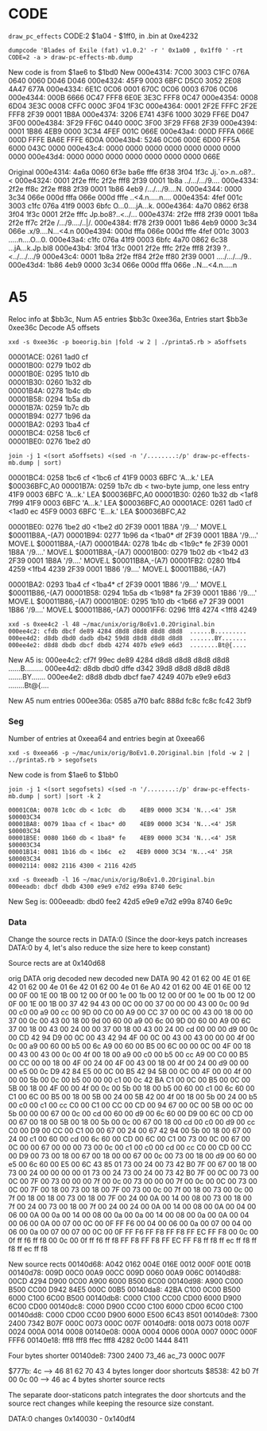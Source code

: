 # CODE

`draw_pc_effects` CODE:2 $1a04 - $1ff0, in .bin at 0xe4232

```
dumpcode 'Blades of Exile (fat) v1.0.2' -r ' 0x1a00 , 0x1ff0 ' -rt  CODE=2 -a > draw-pc-effects-mb.dump
```
New code is from $1ae6 to $1bd0
New
000e4314: 7C00 3003 C1FC 076A 0640 0060 D046 D046 
000e4324: 45F9 0003 6BFC D5C0 3052 2E08 4A47 677A 
000e4334: 6E1C 0C06 0001 670C 0C06 0003 6706 0C06 
000e4344: 000B 6666 0C47 FFF8 6E0E 3E3C FFF8 0C47 
000e4354: 0008 6D04 3E3C 0008 CFFC 000C 3F04 1F3C 
000e4364: 0001 2F2E FFFC 2F2E FFF8 2F39 0001 1B8A 
000e4374: 3206 E741 43F6 1000 3029 FF6E D047 3F00 
000e4384: 3F29 FF6C 0440 000C 3F00 3F29 FF68 2F39 
000e4394: 0001 1B86 4EB9 0000 3C34 4FEF 001C 066E 
000e43a4: 000D FFFA 066E 000D FFFE BA6E FFFE 6D0A 
000e43b4: 5246 0C06 000E 6D00 FF5A 6000 043C 0000 
000e43c4: 0000 0000 0000 0000 0000 0000 0000 0000
000e43d4: 0000 0000 0000 0000 0000 0000 0000 066E

Original
000e4314: 4a6a 0060 6f3e ba6e fffe 6f38 3f04 1f3c  Jj.`o>.n..o8?..<
000e4324: 0001 2f2e fffc 2f2e fff8 2f39 0001 1b8a  ../.../.../9....
000e4334: 2f2e ff8c 2f2e ff88 2f39 0001 1b86 4eb9  /.../.../9....N.
000e4344: 0000 3c34 066e 000d fffa 066e 000d fffe  ..<4.n.....n....
000e4354: 4fef 001c 3003 c1fc 076a 41f9 0003 6bfc  O...0....jA...k.
000e4364: 4a70 0862 6f38 3f04 1f3c 0001 2f2e fffc  Jp.bo8?..<../...
000e4374: 2f2e fff8 2f39 0001 1b8a 2f2e ff7c 2f2e  /.../9..../..|/.
000e4384: ff78 2f39 0001 1b86 4eb9 0000 3c34 066e  .x/9....N...<4.n
000e4394: 000d fffa 066e 000d fffe 4fef 001c 3003  .....n....O...0.
000e43a4: c1fc 076a 41f9 0003 6bfc 4a70 0862 6c38  ...jA...k.Jp.bl8
000e43b4: 3f04 1f3c 0001 2f2e fffc 2f2e fff8 2f39  ?..<../.../.../9
000e43c4: 0001 1b8a 2f2e ff84 2f2e ff80 2f39 0001  ..../.../.../9..
000e43d4: 1b86 4eb9 0000 3c34 066e 000d fffa 066e  ..N...<4.n.....n


# A5
Reloc info at $bb3c, Num A5 entries $bb3c 0xee36a, Entries start $bb3e 0xee36c
Decode A5 offsets
```
xxd -s 0xee36c -p boeorig.bin |fold -w 2 | ./printa5.rb > a5offsets
```

00001ACE: 0261 1ad0 cf  
00001B00: 0279 1b02 db  
00001B0E: 0295 1b10 db  
00001B30: 0260 1b32 db  
00001B4A: 0278 1b4c db  
00001B58: 0294 1b5a db  
00001B7A: 0259 1b7c db  
00001B94: 0277 1b96 da  
00001BA2: 0293 1ba4 cf  
00001BC4: 0258 1bc6 cf  
00001BE0: 0276 1be2 d0  

```
join -j 1 <(sort a5offsets) <(sed -n '/........:/p' draw-pc-effects-mb.dump | sort)
```
00001BC4: 0258 1bc6 cf <1bc6 cf     41F9 0003 6BFC 'A...k.' LEA $00036BFC,A0 
00001B7A: 0259 1b7c db <  two-byte jump, one less entry   41F9 0003 6BFC 'A...k.' LEA $00036BFC,A0 
00001B30: 0260 1b32 db <1af8 7f99   41F9 0003 6BFC 'A...k.' LEA $00036BFC,A0 
00001ACE: 0261 1ad0 cf <1ad0 ec     45F9 0003 6BFC 'E...k.' LEA $00036BFC,A2 

00001BE0: 0276 1be2 d0 <1be2  d0  2F39 0001 1B8A '/9....' MOVE.L $00011B8A,-(A7) 
00001B94: 0277 1b96 da <1ba0* df  2F39 0001 1B8A '/9....' MOVE.L $00011B8A,-(A7) 
00001B4A: 0278 1b4c db <1b9c* fe  2F39 0001 1B8A '/9....' MOVE.L $00011B8A,-(A7) 
00001B00: 0279 1b02 db <1b42  d3  2F39 0001 1B8A '/9....' MOVE.L $00011B8A,-(A7) 
00001FB2: 0280 1fb4 4259 <1fb4 4239   2F39 0001 1B86 '/9....' MOVE.L $00011B86,-(A7)

00001BA2: 0293 1ba4 cf <1ba4* cf  2F39 0001 1B86 '/9....' MOVE.L $00011B86,-(A7) 
00001B58: 0294 1b5a db <1b98* fa  2F39 0001 1B86 '/9....' MOVE.L $00011B86,-(A7) 
00001B0E: 0295 1b10 db <1b66  e7  2F39 0001 1B86 '/9....' MOVE.L $00011B86,-(A7) 
00001FF6: 0296 1ff8 4274 <1ff8 4249
```
xxd -s 0xee4c2 -l 48 ~/mac/unix/orig/BoEv1.0.2Original.bin
000ee4c2: cfdb dbcf de89 4284 d8d8 d8d8 d8d8 d8d8  ......B.........
000ee4d2: d8db dbd0 dadb db42 59d8 d8d8 d8d8 d8d8  .......BY.......
000ee4e2: d8d8 dbdb dbcf dbdb 4274 407b e9e9 e6d3  ........Bt@{....
```
New A5 is:
000ee4c2: cf7f 99ec de89 4284 d8d8 d8d8 d8d8 d8d8  ......B.........
000ee4d2: d8db dbd0 dffe d342 39d8 d8d8 d8d8 d8d8  .......BY.......
000ee4e2: d8d8 dbdb dbcf fae7 4249 407b e9e9 e6d3  ........Bt@{....

New A5 num entries
000ee36a: 0585 a7f0 bafc 888d fc8c fc8c fc42 3bf9

### Seg

Number of entries at 0xeea64 and entries begin at 0xeea66
```
xxd -s 0xeea66 -p ~/mac/unix/orig/BoEv1.0.2Original.bin |fold -w 2 | ../printa5.rb > segofsets
```
New code is from $1ae6 to $1bb0
```
join -j 1 <(sort segofsets) <(sed -n '/........:/p' draw-pc-effects-mb.dump | sort) |sort -k 2

00001C0A: 0078 1c0c db < 1c0c  db    4EB9 0000 3C34 'N...<4' JSR $00003C34 
00001BA8: 0079 1baa cf < 1bac* d0    4EB9 0000 3C34 'N...<4' JSR $00003C34 
00001B5E: 0080 1b60 db < 1ba8* fe    4EB9 0000 3C34 'N...<4' JSR $00003C34 
00001B14: 0081 1b16 db < 1b6c  e2   4EB9 0000 3C34 'N...<4' JSR $00003C34 
00002114: 0082 2116 4300 < 2116 42d5

xxd -s 0xeeadb -l 16 ~/mac/unix/orig/BoEv1.0.2Original.bin
000eeadb: dbcf dbdb 4300 e9e9 e7d2 e99a 8740 6e9c
```
New Seg is:
000eeadb: dbd0 fee2 42d5 e9e9 e7d2 e99a 8740 6e9c

### Data

Change the source rects in DATA:0
(Since the door-keys patch increases DATA:0 by 4, let's also reduce the size here to keep constant)

Source rects are at 0x140d68

  orig DATA                 orig decoded                new decoded                 new DATA
90 42 01 62 00 4E 01 6E        42 01 62 00 4e 01 6e        42 01 62 00 4e 01 6e     A0 42 01 62 00 4E 01 6E
00 12 00 0F 00 1E 00 1B     00 12 00 0f 00 1e 00 1b     00 12 00 0f 00 1e 00 1b     00 12 00 0F 00 1E 00 1B
00 37 42 94 43 00 0C 00     00 37 00 00 00 43 00 0c     00 9d 00 c0 00 a9 00 cc     00 9D 00 C0 00 A9 00 CC
37 00 0C 00 43 00 18 00     00 37 00 0c 00 43 00 18     00 9d 00 60 00 a9 00 6c     00 9D 00 60 00 A9 00 6C
37 00 18 00 43 00 24 00     00 37 00 18 00 43 00 24     00 cd 00 00 00 d9 00 0c     00 CD 42 94 D9 00 0C 00
43 42 94 4F 00 0C 00 43     00 43 00 00 00 4f 00 0c     00 a9 00 60 00 b5 00 6c     A9 00 60 00 B5 00 6C 00
00 0C 00 4F 00 18 00 43     00 43 00 0c 00 4f 00 18     00 a9 00 c0 00 b5 00 cc     A9 00 C0 00 B5 00 CC 00
00 18 00 4F 00 24 00 4F     00 43 00 18 00 4f 00 24     00 d9 00 00 00 e5 00 0c     D9 42 84 E5 00 0C 00 B5
42 94 5B 00 0C 00 4F 00     00 4f 00 00 00 5b 00 0c     00 b5 00 00 00 c1 00 0c     42 BA C1 00 0C 00 B5 00
0C 00 5B 00 18 00 4F 00     00 4f 00 0c 00 5b 00 18     00 b5 00 60 00 c1 00 6c     60 00 C1 00 6C 00 B5 00
18 00 5B 00 24 00 5B 42     00 4f 00 18 00 5b 00 24     00 b5 00 c0 00 c1 00 cc     C0 00 C1 00 CC 00 CD 00
94 67 00 0C 00 5B 00 0C     00 5b 00 00 00 67 00 0c     00 cd 00 60 00 d9 00 6c     60 00 D9 00 6C 00 CD 00
00 67 00 18 00 5B 00 18     00 5b 00 0c 00 67 00 18     00 cd 00 c0 00 d9 00 cc     C0 00 D9 00 CC 00 C1 00
00 67 00 24 00 67 42 94     00 5b 00 18 00 67 00 24     00 c1 00 60 00 cd 00 6c     60 00 CD 00 6C 00 C1 00
73 00 0C 00 67 00 0C 00     00 67 00 00 00 73 00 0c     00 c1 00 c0 00 cd 00 cc     C0 00 CD 00 CC 00 D9 00
73 00 18 00 67 00 18 00     00 67 00 0c 00 73 00 18     00 d9 00 60 00 e5 00 6c     60 00 E5 00 6C 43 85 01
73 00 24 00 73 42 B0 7F     00 67 00 18 00 73 00 24     00 00 00 00 01 73 00 24     73 00 24 00 73 42 B0 7F
00 0C 00 73 00 0C 00 7F     00 73 00 00 00 7f 00 0c     00 73 00 00 00 7f 00 0c     00 0C 00 73 00 0C 00 7F
00 18 00 73 00 18 00 7F     00 73 00 0c 00 7f 00 18     00 73 00 0c 00 7f 00 18     00 18 00 73 00 18 00 7F
00 24 00 0A 00 14 00 08     00 73 00 18 00 7f 00 24     00 73 00 18 00 7f 00 24     00 24 00 0A 00 14 00 08
00 0A 00 04 00 06 00 0A     00 0a 00 14 00 08 00 0a     00 0a 00 14 00 08 00 0a     00 0A 00 04 00 06 00 0A
00 07 00 0C 00 0F FF F6     00 04 00 06 00 0a 00 07     00 04 00 06 00 0a 00 07     00 07 00 0C 00 0F FF F6
FF F8 FF F8 FF EC FF F8     00 0c 00 0f ff f6 ff f8     00 0c 00 0f ff f6 ff f8     FF F8 FF F8 FF EC FF F8
                            ff f8 ff ec ff f8           ff f8 ff ec ff f8

New source rects
00140d68: A042 0162 004E 016E 0012 000F 001E 001B
00140d78: 009D 00C0 00A9 00CC 009D 0060 00A9 006C
00140d88: 00CD 4294 D900 0C00 A900 6000 B500 6C00
00140d98: A900 C000 B500 CC00 D942 84E5 000C 00B5
00140da8: 42BA C100 0C00 B500 6000 C100 6C00 B500
00140db8: C000 C100 CC00 CD00 6000 D900 6C00 CD00
00140dc8: C000 D900 CC00 C100 6000 CD00 6C00 C100
00140dd8: C000 CD00 CC00 D900 6000 E500 6C43 8501
00140de8: 7300 2400 7342 B07F 000C 0073 000C 007F
00140df8: 0018 0073 0018 007F 0024 000A 0014 0008
00140e08: 000A 0004 0006 000A 0007 000C 000F FFF6
00140e18: fff8 fff8 ffec fff8 4282 0c00 1444 8411

Four bytes shorter
00140de8: 7300 2400 73_46 ac_73 000C 007F

$777b: 4c                 -->    46 81 62 70 43    4 bytes longer door shortcuts
$8538: 42 b0 7f 00 0c 00  -->             46 ac    4 bytes shorter source rects


The separate door-staticons patch integrates the door shortcuts and the source rect changes while
keeping the resource size constant.

DATA:0 changes 0x140030 - 0x140df4

